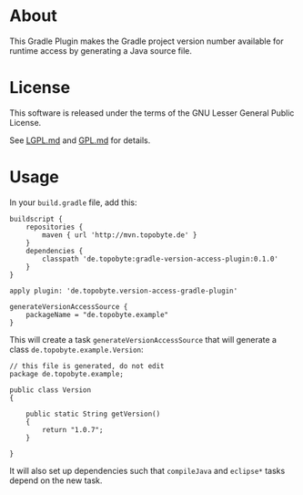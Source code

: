 # About

This Gradle Plugin makes the Gradle project version number available
for runtime access by generating a Java source file.

# License

This software is released under the terms of the GNU Lesser General Public
License.

See  [LGPL.md](LGPL.md) and [GPL.md](GPL.md) for details.

# Usage

In your `build.gradle` file, add this:

    buildscript {
        repositories {
            maven { url 'http://mvn.topobyte.de' }
        }
        dependencies {
            classpath 'de.topobyte:gradle-version-access-plugin:0.1.0'
        }
    }

    apply plugin: 'de.topobyte.version-access-gradle-plugin'

    generateVersionAccessSource {
        packageName = "de.topobyte.example"
    }

This will create a task `generateVersionAccessSource` that will generate
a class `de.topobyte.example.Version`:

    // this file is generated, do not edit
    package de.topobyte.example;

    public class Version
    {

        public static String getVersion()
        {
            return "1.0.7";
        }

    }

It will also set up dependencies such that `compileJava` and `eclipse*`
tasks depend on the new task.
